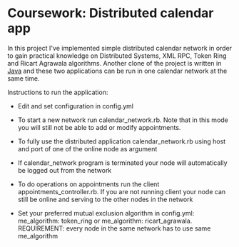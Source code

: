 Coursework: Distributed calendar app
=============================

In this project I've implemented simple distributed calendar network in order to gain practical knowledge on Distributed Systems,
XML RPC, Token Ring and Ricart Agrawala algorithms. Another clone of the project is written in 
[Java](https://github.com/ElvinEfendi/distributed-calendar-app-java) and these two applications can be
run in one calendar network at the same time.

Instructions to run the application:

 - Edit and set configuration in config.yml

 - To start a new network run calendar_network.rb.
   Note that in this mode you will still not be able to add or modify appointments.
 
 - To fully use the distributed application calendar_network.rb using host and port of one of the online node as argument

 - If calendar_network program is terminated your node will automatically be logged out from the network 

 - To do operations on appointments run the client appointments_controller.rb.
   If you are not running client your node can still be online and serving to the other nodes in the network

 - Set your preferred mutual exclusion algorithm in config.yml:
   me_algorithm: token_ring
   or
   me_algorithm: ricart_agrawala. REQUIREMENT: every node in the same network has to use same me_algorithm
